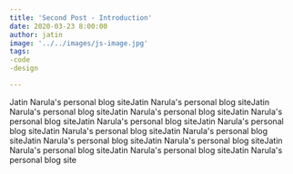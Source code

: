 ```yaml
---
title: 'Second Post - Introduction'
date: 2020-03-23 8:00:00
author: jatin
image: '../../images/js-image.jpg'
tags:
-code
-design

---
```


Jatin Narula's personal blog siteJatin Narula's personal blog siteJatin Narula's personal blog siteJatin Narula's personal blog siteJatin Narula's personal blog siteJatin Narula's personal blog siteJatin Narula's personal blog siteJatin Narula's personal blog siteJatin Narula's personal blog siteJatin Narula's personal blog siteJatin Narula's personal blog siteJatin Narula's personal blog siteJatin Narula's personal blog siteJatin Narula's personal blog site